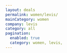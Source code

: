 ```yaml
---
layout: deals
permalink: women/levis/
mainCategory: women
company: levis
category: all
pagination:
  enabled: true
  category: women, levis,
---
```







      

  

